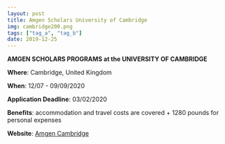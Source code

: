 ```yaml
---
layout: post
title: Amgen Scholars University of Cambridge
img: cambridge200.png
tags: ["tag_a", "tag_b"]
date: 2019-12-25
---
```


**AMGEN SCHOLARS PROGRAMS at the UNIVERSITY OF CAMBRIDGE**

**Where**: Cambridge, United Kingdom 

**When**: 12/07 - 09/09/2020

**Application Deadline**: 03/02/2020

**Benefits**: accommodation and travel costs are covered + 1280 pounds for personal expenses

**Website**: [Amgen Cambridge](https://amgenscholars.bio.cam.ac.uk)


